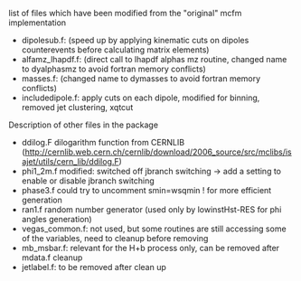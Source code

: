list of files which have been modified from the "original" mcfm implementation
- dipolesub.f: (speed up by applying kinematic cuts on dipoles counterevents before calculating matrix elements)
- alfamz_lhapdf.f: (direct call to lhapdf alphas mz routine, changed name to dyalphasmz to avoid fortran memory conflicts)
- masses.f: (changed name to dymasses to avoid fortran memory conflicts)
- includedipole.f: apply cuts on each dipole, modified for binning, removed jet clustering, xqtcut

Description of other files in the package
- ddilog.F dilogarithm function from CERNLIB (http://cernlib.web.cern.ch/cernlib/download/2006_source/src/mclibs/isajet/utils/cern_lib/ddilog.F)
- phi1_2m.f modified: switched off jbranch switching -> add a setting to enable or disable jbranch switching
- phase3.f could try to uncomment smin=wsqmin ! for more efficient generation
- ran1.f random number generator (used only by lowinstHst-RES for phi angles generation)
- vegas_common.f: not used, but some routines are still accessing some of the variables, need to cleanup before removing
- mb_msbar.f: relevant for the H+b process only, can be removed after mdata.f cleanup
- jetlabel.f: to be removed after clean up
